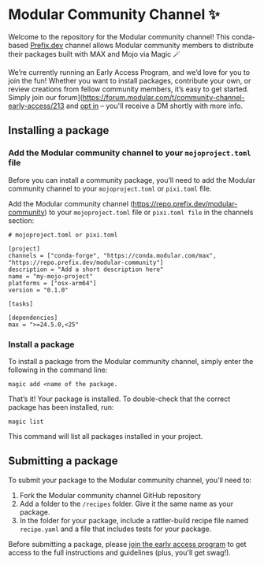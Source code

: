 # Modular Community Channel ✨

Welcome to the repository for the Modular community channel! This conda-based [Prefix.dev](http://Prefix.dev) channel allows Modular community members to distribute their packages built with MAX and Mojo via Magic 🪄

We’re currently running an Early Access Program, and we’d love for you to join the fun! Whether you want to install packages, contribute your own, or review creations from fellow community members, it’s easy to get started. Simply join our forum](https://forum.modular.com/t/community-channel-early-access/213 and [opt in](https://forum.modular.com/t/community-channel-early-access/213) – you'll receive a DM shortly with more info.

## Installing a package

### Add the Modular community channel to your `mojoproject.toml` file

Before you can install a community package, you’ll need to add the Modular community channel to your `mojoproject.toml` or `pixi.toml` file.

Add the Modular community channel (https://repo.prefix.dev/modular-community) to your `mojoproject.toml` file or `pixi.toml file` in the channels section:

```
# mojoproject.toml or pixi.toml

[project]
channels = ["conda-forge", "https://conda.modular.com/max", "https://repo.prefix.dev/modular-community"]
description = "Add a short description here"
name = "my-mojo-project"
platforms = ["osx-arm64"]
version = "0.1.0"

[tasks]

[dependencies]
max = ">=24.5.0,<25"
```

### **Install a package**

To install a package from the Modular community channel, simply enter the following in the command line: 
```
magic add <name of the package.
```

That’s it! Your package is installed. To double-check that the correct package has been installed, run:
```
magic list
```
This command will list all packages installed in your project.

## Submitting a package

To submit your package to the Modular community channel, you’ll need to:
1. Fork the Modular community channel GitHub repository
2. Add a folder to the `/recipes` folder. Give it the same name as your package.
3. In the folder for your package, include a rattler-build recipe file named `recipe.yaml` and a file that includes tests for your package.

Before submitting a package, please [join the early access program](https://forum.modular.com/t/community-channel-early-access/213) to get access to the full instructions and guidelines (plus, you'll get swag!).

